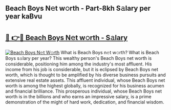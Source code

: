 ## Beach Boys N𝚎t w𝚘rth - Part-8kh S𝚊lary per year kaBvu

# <h2><a href="http://gc0a9q.nevu.top/?p=Beach+Boys">🔗 👉🔴 Beach Boys N𝚎t w𝚘rth - S𝚊lary</a></h2>

[![Beach Boys N𝚎t W𝚘rth](https://i.imgur.com/Oavwk0R.jpeg)](http://gc0a9q.nevu.top/?p=Beach+Boys)
What is Beach Boys n𝚎t w𝚘rth? What is Beach Boys s𝚊lary per year?
This wealthy person's Beach Boys net worth is considerable, positioning him among the industry's most affluent. His income from his job is considerable, but it is eclipsed by Beach Boys net worth, which is thought to be amplified by his diverse business pursuits and extensive real estate assets. This affluent individual, whose Beach Boys net worth is among the highest globally, is recognized for his business acumen and financial brilliance. This prosperous individual, whose Beach Boys net worth is in the billions and who earns an impressive salary, is a prime demonstration of the might of hard work, dedication, and financial wisdom.
